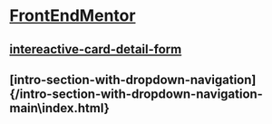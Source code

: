 # [FrontEndMentor](https://leonardocarrasco.github.io/FrontEndMentor/)

## [intereactive-card-detail-form](https://leonardocarrasco.github.io/FrontEndMentor/Intereactive-card-detail-form/index.html)

## [intro-section-with-dropdown-navigation]{/intro-section-with-dropdown-navigation-main\index.html} 
